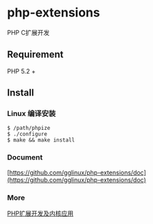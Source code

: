 # php-extensions
PHP C扩展开发

## Requirement
PHP 5.2 +

## Install
### Linux 编译安装
```
$ /path/phpize
$ ./configure
$ make && make install

```
### Document
[https://github.com/gglinux/php-extensions/doc](https://github.com/gglinux/php-extensions/doc)

### More
[PHP扩展开发及内核应用](http://www.cunmou.com/)
